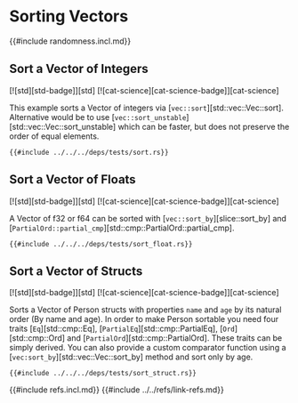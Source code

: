 # Sorting Vectors

{{#include randomness.incl.md}}

## Sort a Vector of Integers

[![std][std-badge]][std]  [![cat-science][cat-science-badge]][cat-science]

This example sorts a Vector of integers via [`vec::sort`][std::vec::Vec::sort]. Alternative would be to use [`vec::sort_unstable`][std::vec::Vec::sort_unstable] which can be faster, but does not preserve the order of equal elements.

```rust,editable
{{#include ../../../deps/tests/sort.rs}}
```

## Sort a Vector of Floats

[![std][std-badge]][std]  [![cat-science][cat-science-badge]][cat-science]

A Vector of f32 or f64 can be sorted with [`vec::sort_by`][slice::sort_by] and [`PartialOrd::partial_cmp`][std::cmp::PartialOrd::partial_cmp].

```rust,editable
{{#include ../../../deps/tests/sort_float.rs}}
```

## Sort a Vector of Structs

[![std][std-badge]][std]  [![cat-science][cat-science-badge]][cat-science]

Sorts a Vector of Person structs with properties `name` and `age` by its natural order (By name and age). In order to make Person sortable you need four traits [`Eq`][std::cmp::Eq], [`PartialEq`][std::cmp::PartialEq], [`Ord`][std::cmp::Ord] and [`PartialOrd`][std::cmp::PartialOrd]. These traits can be simply derived. You can also provide a custom comparator function using a [`vec:sort_by`][std::vec::Vec::sort_by] method and sort only by age.

```rust,editable
{{#include ../../../deps/tests/sort_struct.rs}}
```

{{#include refs.incl.md}}
{{#include ../../refs/link-refs.md}}
